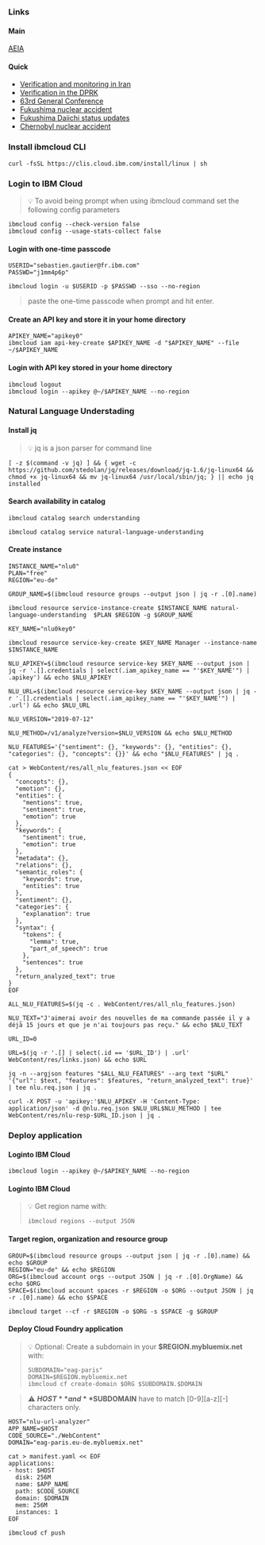 ### Links

#### Main

[AEIA](https://www.iaea.org/)

#### Quick

- [Verification and monitoring in Iran](https://www.iaea.org/newscenter/focus/iran)
- [Verification in the DPRK](https://www.iaea.org/newscenter/focus/dprk)
- [63rd General Conference](https://www.iaea.org/about/policy/gc/gc63)
- [Fukushima nuclear accident](https://www.iaea.org/newscenter/focus/fukushima)
- [Fukushima Daiichi status updates](https://www.iaea.org/newscenter/focus/fukushima/status-update)
- [Chernobyl nuclear accident](https://www.iaea.org/newscenter/focus/chernobyl)


### Install ibmcloud CLI

	curl -fsSL https://clis.cloud.ibm.com/install/linux | sh

### Login to IBM Cloud

> :bulb: To avoid being prompt when using ibmcloud command set the following config parameters

```
ibmcloud config --check-version false
ibmcloud config --usage-stats-collect false
```

#### Login with one-time passcode

```
USERID="sebastien.gautier@fr.ibm.com"
PASSWD="j1mm4p6p"

ibmcloud login -u $USERID -p $PASSWD --sso --no-region
```

> paste the one-time passcode when prompt  and hit enter.

#### Create an API key and store it in your home  directory

```
APIKEY_NAME="apikey0"
ibmcloud iam api-key-create $APIKEY_NAME -d "$APIKEY_NAME" --file ~/$APIKEY_NAME
```

#### Login with API key stored in your home directory

```
ibmcloud logout
ibmcloud login --apikey @~/$APIKEY_NAME --no-region
```

### Natural Language Understading

#### Install jq 

> :bulb: jq is a json parser for command line

```
[ -z $(command -v jq) ] && { wget -c https://github.com/stedolan/jq/releases/download/jq-1.6/jq-linux64 && chmod +x jq-linux64 && mv jq-linux64 /usr/local/sbin/jq; } || echo jq installed
```

#### Search availability in catalog

```
ibmcloud catalog search understanding

ibmcloud catalog service natural-language-understanding
```

#### Create instance

```
INSTANCE_NAME="nlu0"
PLAN="free"
REGION="eu-de"

GROUP_NAME=$(ibmcloud resource groups --output json | jq -r .[0].name)

ibmcloud resource service-instance-create $INSTANCE_NAME natural-language-understanding  $PLAN $REGION -g $GROUP_NAME	

KEY_NAME="nlu0key0"

ibmcloud resource service-key-create $KEY_NAME Manager --instance-name $INSTANCE_NAME

NLU_APIKEY=$(ibmcloud resource service-key $KEY_NAME --output json | jq -r '.[].credentials | select(.iam_apikey_name == "'$KEY_NAME'") | .apikey') && echo $NLU_APIKEY

NLU_URL=$(ibmcloud resource service-key $KEY_NAME --output json | jq -r '.[].credentials | select(.iam_apikey_name == "'$KEY_NAME'") | .url') && echo $NLU_URL

NLU_VERSION="2019-07-12"

NLU_METHOD=/v1/analyze?version=$NLU_VERSION && echo $NLU_METHOD

NLU_FEATURES='{"sentiment": {}, "keywords": {}, "entities": {}, "categories": {}, "concepts": {}}' && echo "$NLU_FEATURES" | jq .

cat > WebContent/res/all_nlu_features.json << EOF
{
  "concepts": {},
  "emotion": {},
  "entities": {
    "mentions": true,
    "sentiment": true,
    "emotion": true
  },
  "keywords": {
    "sentiment": true,
    "emotion": true
  },
  "metadata": {},
  "relations": {},
  "semantic_roles": {
    "keywords": true,
    "entities": true
  },
  "sentiment": {},
  "categories": {
    "explanation": true
  },
  "syntax": {
    "tokens": {
      "lemma": true,
      "part_of_speech": true
    },
    "sentences": true
  },
  "return_analyzed_text": true
}
EOF

ALL_NLU_FEATURES=$(jq -c . WebContent/res/all_nlu_features.json)

NLU_TEXT="J'aimerai avoir des nouvelles de ma commande passée il y a déjà 15 jours et que je n'ai toujours pas reçu." && echo $NLU_TEXT

URL_ID=0

URL=$(jq -r '.[] | select(.id == '$URL_ID') | .url' WebContent/res/links.json) && echo $URL

jq -n --argjson features "$ALL_NLU_FEATURES" --arg text "$URL" '{"url": $text, "features": $features, "return_analyzed_text": true}' | tee nlu.req.json | jq .

curl -X POST -u 'apikey:'$NLU_APIKEY -H 'Content-Type: application/json' -d @nlu.req.json $NLU_URL$NLU_METHOD | tee WebContent/res/nlu-resp-$URL_ID.json | jq .
```

### Deploy application

#### Loginto IBM Cloud

```
ibmcloud login --apikey @~/$APIKEY_NAME --no-region
```

#### Loginto IBM Cloud

> :bulb: Get region name with:
>```
>ibmcloud regions --output JSON
>```

#### Target region, organization and resource group

```
GROUP=$(ibmcloud resource groups --output json | jq -r .[0].name) && echo $GROUP
REGION="eu-de" && echo $REGION
ORG=$(ibmcloud account orgs --output JSON | jq -r .[0].OrgName) && echo $ORG
SPACE=$(ibmcloud account spaces -r $REGION -o $ORG --output JSON | jq -r .[0].name) && echo $SPACE

ibmcloud target --cf -r $REGION -o $ORG -s $SPACE -g $GROUP
```

#### Deploy Cloud Foundry application

> :bulb: Optional: Create a subdomain in your **$REGION.mybluemix.net** with:
> ```
> SUBDOMAIN="eag-paris"
> DOMAIN=$REGION.mybluemix.net
> ibmcloud cf create-domain $ORG $SUBDOMAIN.$DOMAIN
> ```

> :warning: **$HOST** and **$SUBDOMAIN** have to match [0-9][a-z][-] characters only.

```
HOST="nlu-url-analyzer"
APP_NAME=$HOST
CODE_SOURCE="./WebContent"
DOMAIN="eag-paris.eu-de.mybluemix.net"

cat > manifest.yaml << EOF
applications:
- host: $HOST
  disk: 256M
  name: $APP_NAME
  path: $CODE_SOURCE
  domain: $DOMAIN
  mem: 256M
  instances: 1
EOF

ibmcloud cf push
```

